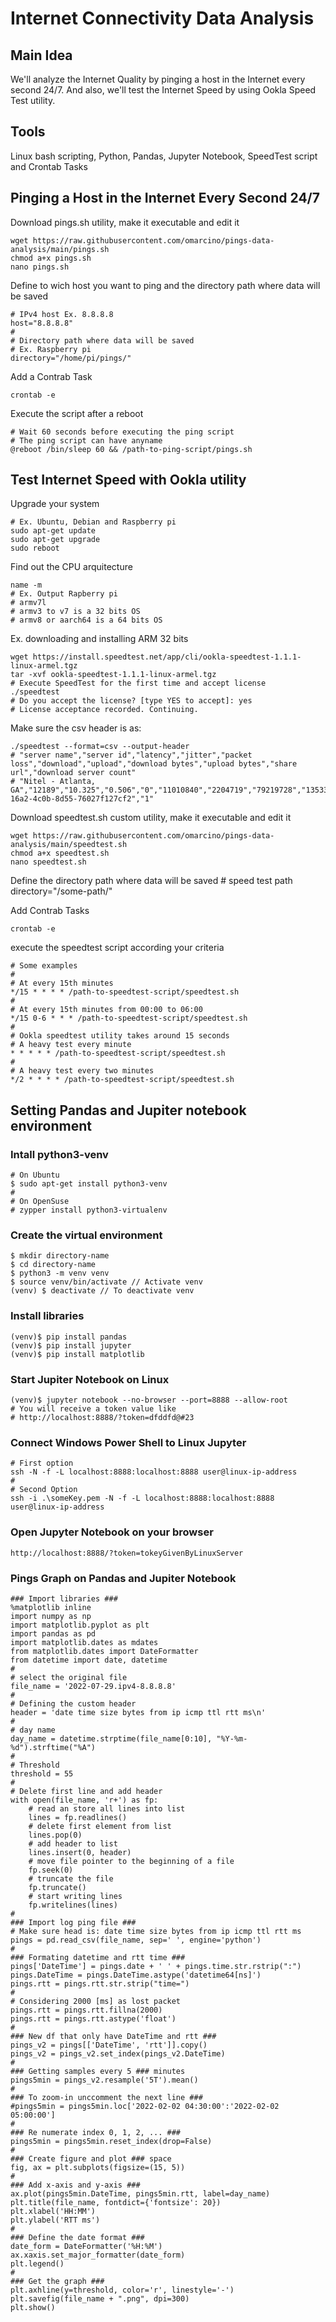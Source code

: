 # Internet Connectivity Data Analysis
## Main Idea

We'll analyze the Internet Quality by pinging a host in the Internet
every second 24/7. And also, we'll test the Internet Speed by
using Ookla Speed Test utility.

## Tools

Linux bash scripting, Python, Pandas, Jupyter Notebook,
SpeedTest script and Crontab Tasks


## Pinging a Host in the Internet Every Second 24/7

Download pings.sh utility, make it executable and edit it

    wget https://raw.githubusercontent.com/omarcino/pings-data-analysis/main/pings.sh
    chmod a+x pings.sh
    nano pings.sh

Define to wich host you want to ping
and the directory path where data will be saved
    
    # IPv4 host Ex. 8.8.8.8
    host="8.8.8.8"
    #
    # Directory path where data will be saved
    # Ex. Raspberry pi
    directory="/home/pi/pings/"

Add a Contrab Task 

    crontab -e
    
Execute the script after a reboot

    # Wait 60 seconds before executing the ping script
    # The ping script can have anyname
    @reboot /bin/sleep 60 && /path-to-ping-script/pings.sh

## Test Internet Speed with Ookla utility

Upgrade your system

    # Ex. Ubuntu, Debian and Raspberry pi
    sudo apt-get update
    sudo apt-get upgrade
    sudo reboot
 
 Find out the CPU arquitecture
 
    name -m
    # Ex. Output Rapberry pi
    # armv7l
    # armv3 to v7 is a 32 bits OS
    # armv8 or aarch64 is a 64 bits OS
    
Ex. downloading and installing ARM 32 bits

    wget https://install.speedtest.net/app/cli/ookla-speedtest-1.1.1-linux-armel.tgz
    tar -xvf ookla-speedtest-1.1.1-linux-armel.tgz
    # Execute SpeedTest for the first time and accept license
    ./speedtest
    # Do you accept the license? [type YES to accept]: yes
    # License acceptance recorded. Continuing.

Make sure the csv header is as:

    ./speedtest --format=csv --output-header
    # "server name","server id","latency","jitter","packet loss","download","upload","download bytes","upload bytes","share url","download server count"
    # "Nitel - Atlanta, GA","12189","10.325","0.506","0","11010840","2204719","79219728","13533156","https://www.speedtest.net/result/c/ce874d05-16a2-4c0b-8d55-76027f127cf2","1"

Download speedtest.sh custom utility, make it executable and edit it

    wget https://raw.githubusercontent.com/omarcino/pings-data-analysis/main/speedtest.sh
    chmod a+x speedtest.sh
    nano speedtest.sh

Define the directory path where data will be saved
    # speed test path
    directory="/some-path/"

Add Contrab Tasks
    
    crontab -e

execute the speedtest script according your criteria

    # Some examples
    #
    # At every 15th minutes
    */15 * * * * /path-to-speedtest-script/speedtest.sh
    #
    # At every 15th minutes from 00:00 to 06:00
    */15 0-6 * * * /path-to-speedtest-script/speedtest.sh
    #
    # Ookla speedtest utility takes around 15 seconds
    # A heavy test every minute
    * * * * * /path-to-speedtest-script/speedtest.sh
    #
    # A heavy test every two minutes
    */2 * * * * /path-to-speedtest-script/speedtest.sh

## Setting Pandas and Jupiter notebook environment

### Intall python3-venv
    
    # On Ubuntu
    $ sudo apt-get install python3-venv
    #
    # On OpenSuse
    # zypper install python3-virtualenv

### Create the virtual environment
    
    $ mkdir directory-name  
    $ cd directory-name  
    $ python3 -m venv venv  
    $ source venv/bin/activate // Activate venv  
    (venv) $ deactivate // To deactivate venv  

### Install libraries
    
    (venv)$ pip install pandas
    (venv)$ pip install jupyter  
    (venv)$ pip install matplotlib  

### Start Jupiter Notebook on Linux
    
    (venv)$ jupyter notebook --no-browser --port=8888 --allow-root
    # You will receive a token value like
    # http://localhost:8888/?token=dfddfd@#23

### Connect Windows Power Shell to Linux Jupyter
    
    # First option
    ssh -N -f -L localhost:8888:localhost:8888 user@linux-ip-address
    #
    # Second Option
    ssh -i .\someKey.pem -N -f -L localhost:8888:localhost:8888 user@linux-ip-address

### Open Jupyter Notebook on your browser
    
    http://localhost:8888/?token=tokeyGivenByLinuxServer  

### Pings Graph on Pandas and Jupiter Notebook
    ### Import libraries ###
    %matplotlib inline
    import numpy as np
    import matplotlib.pyplot as plt
    import pandas as pd
    import matplotlib.dates as mdates
    from matplotlib.dates import DateFormatter
    from datetime import date, datetime
    #
    # select the original file 
    file_name = '2022-07-29.ipv4-8.8.8.8'
    #
    # Defining the custom header
    header = 'date time size bytes from ip icmp ttl rtt ms\n'
    #
    # day name
    day_name = datetime.strptime(file_name[0:10], "%Y-%m-%d").strftime("%A")
    #
    # Threshold
    threshold = 55
    #
    # Delete first line and add header
    with open(file_name, 'r+') as fp:
        # read an store all lines into list
        lines = fp.readlines()
        # delete first element from list
        lines.pop(0)
        # add header to list
        lines.insert(0, header)
        # move file pointer to the beginning of a file
        fp.seek(0)
        # truncate the file
        fp.truncate()
        # start writing lines
        fp.writelines(lines)
    #   
    ### Import log ping file ###
    # Make sure head is: date time size bytes from ip icmp ttl rtt ms
    pings = pd.read_csv(file_name, sep=' ', engine='python')
    #
    ### Formating datetime and rtt time ###
    pings['DateTime'] = pings.date + ' ' + pings.time.str.rstrip(":")
    pings.DateTime = pings.DateTime.astype('datetime64[ns]')
    pings.rtt = pings.rtt.str.strip("time=")
    #
    # Considering 2000 [ms] as lost packet
    pings.rtt = pings.rtt.fillna(2000)
    pings.rtt = pings.rtt.astype('float')
    #
    ### New df that only have DateTime and rtt ###
    pings_v2 = pings[['DateTime', 'rtt']].copy()
    pings_v2 = pings_v2.set_index(pings_v2.DateTime)
    #
    ### Getting samples every 5 ### minutes
    pings5min = pings_v2.resample('5T').mean()
    #
    ### To zoom-in unccomment the next line ###
    #pings5min = pings5min.loc['2022-02-02 04:30:00':'2022-02-02 05:00:00']
    #
    ### Re numerate index 0, 1, 2, ... ###
    pings5min = pings5min.reset_index(drop=False)
    #
    ### Create figure and plot ### space
    fig, ax = plt.subplots(figsize=(15, 5))
    #
    ### Add x-axis and y-axis ###
    ax.plot(pings5min.DateTime, pings5min.rtt, label=day_name)
    plt.title(file_name, fontdict={'fontsize': 20})
    plt.xlabel('HH:MM')
    plt.ylabel('RTT ms')
    #
    ### Define the date format ###
    date_form = DateFormatter('%H:%M')
    ax.xaxis.set_major_formatter(date_form)
    plt.legend()
    #
    ### Get the graph ###
    plt.axhline(y=threshold, color='r', linestyle='-')
    plt.savefig(file_name + ".png", dpi=300)
    plt.show()


